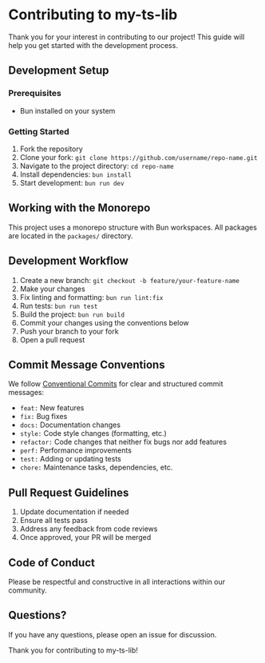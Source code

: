 # Contributing to my-ts-lib

Thank you for your interest in contributing to our project! This guide will help you get started with the development process.

## Development Setup

### Prerequisites

- Bun installed on your system

### Getting Started

1. Fork the repository
2. Clone your fork: `git clone https://github.com/username/repo-name.git`
3. Navigate to the project directory: `cd repo-name`
4. Install dependencies: `bun install`
5. Start development: `bun run dev`

## Working with the Monorepo

This project uses a monorepo structure with Bun workspaces. All packages are located in the `packages/` directory.

## Development Workflow

1. Create a new branch: `git checkout -b feature/your-feature-name`
2. Make your changes
3. Fix linting and formatting: `bun run lint:fix`
4. Run tests: `bun run test`
5. Build the project: `bun run build`
6. Commit your changes using the conventions below
7. Push your branch to your fork
8. Open a pull request

## Commit Message Conventions

We follow [Conventional Commits](https://www.conventionalcommits.org/) for clear and structured commit messages:

- `feat:` New features
- `fix:` Bug fixes
- `docs:` Documentation changes
- `style:` Code style changes (formatting, etc.)
- `refactor:` Code changes that neither fix bugs nor add features
- `perf:` Performance improvements
- `test:` Adding or updating tests
- `chore:` Maintenance tasks, dependencies, etc.

## Pull Request Guidelines

1. Update documentation if needed
2. Ensure all tests pass
3. Address any feedback from code reviews
4. Once approved, your PR will be merged

## Code of Conduct

Please be respectful and constructive in all interactions within our community.

## Questions?

If you have any questions, please open an issue for discussion.

Thank you for contributing to my-ts-lib!
